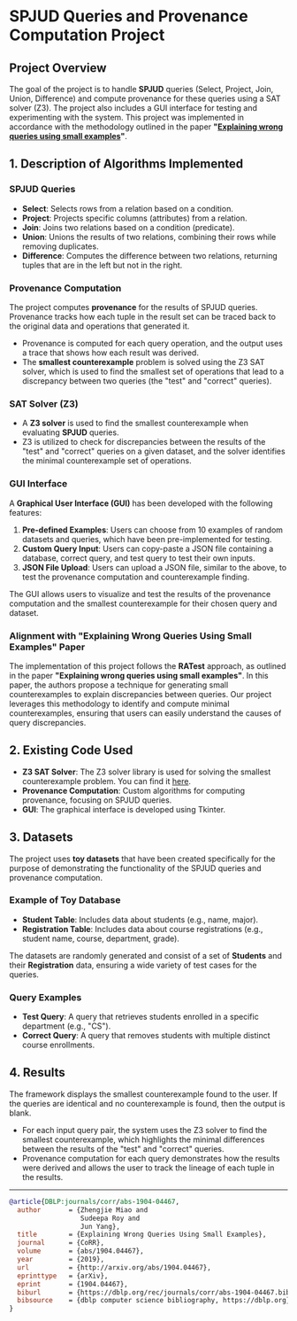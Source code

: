 # SPJUD Queries and Provenance Computation Project

## Project Overview

The goal of the project is to handle **SPJUD** queries (Select, Project, Join, Union, Difference) and compute provenance for these queries using a SAT solver (Z3). The project also includes a GUI interface for testing and experimenting with the system. This project was implemented in accordance with the methodology outlined in the paper **"[Explaining wrong queries using small examples](https://dl.acm.org/doi/pdf/10.1145/3299869.3319866)"**.

## 1. Description of Algorithms Implemented

### SPJUD Queries

- **Select**: Selects rows from a relation based on a condition.
- **Project**: Projects specific columns (attributes) from a relation.
- **Join**: Joins two relations based on a condition (predicate).
- **Union**: Unions the results of two relations, combining their rows while removing duplicates.
- **Difference**: Computes the difference between two relations, returning tuples that are in the left but not in the right.

### Provenance Computation

The project computes **provenance** for the results of SPJUD queries. Provenance tracks how each tuple in the result set can be traced back to the original data and operations that generated it.

- Provenance is computed for each query operation, and the output uses a trace that shows how each result was derived.
- The **smallest counterexample** problem is solved using the Z3 SAT solver, which is used to find the smallest set of operations that lead to a discrepancy between two queries (the "test" and "correct" queries).

### SAT Solver (Z3)

- A **Z3 solver** is used to find the smallest counterexample when evaluating **SPJUD** queries.
- Z3 is utilized to check for discrepancies between the results of the "test" and "correct" queries on a given dataset, and the solver identifies the minimal counterexample set of operations.

### GUI Interface

A **Graphical User Interface (GUI)** has been developed with the following features:

1. **Pre-defined Examples**: Users can choose from 10 examples of random datasets and queries, which have been pre-implemented for testing.
2. **Custom Query Input**: Users can copy-paste a JSON file containing a database, correct query, and test query to test their own inputs.
3. **JSON File Upload**: Users can upload a JSON file, similar to the above, to test the provenance computation and counterexample finding.

The GUI allows users to visualize and test the results of the provenance computation and the smallest counterexample for their chosen query and dataset.

### Alignment with "Explaining Wrong Queries Using Small Examples" Paper

The implementation of this project follows the **RATest** approach, as outlined in the paper **"Explaining wrong queries using small examples"**. In this paper, the authors propose a technique for generating small counterexamples to explain discrepancies between queries. Our project leverages this methodology to identify and compute minimal counterexamples, ensuring that users can easily understand the causes of query discrepancies.

## 2. Existing Code Used

- **Z3 SAT Solver**: The Z3 solver library is used for solving the smallest counterexample problem. You can find it [here](https://github.com/Z3Prover/z3).
- **Provenance Computation**: Custom algorithms for computing provenance, focusing on SPJUD queries.
- **GUI**: The graphical interface is developed using Tkinter.

## 3. Datasets

The project uses **toy datasets** that have been created specifically for the purpose of demonstrating the functionality of the SPJUD queries and provenance computation.

### Example of Toy Database

- **Student Table**: Includes data about students (e.g., name, major).
- **Registration Table**: Includes data about course registrations (e.g., student name, course, department, grade).

The datasets are randomly generated and consist of a set of **Students** and their **Registration** data, ensuring a wide variety of test cases for the queries.

### Query Examples

- **Test Query**: A query that retrieves students enrolled in a specific department (e.g., "CS").
- **Correct Query**: A query that removes students with multiple distinct course enrollments.

## 4. Results

The framework displays the smallest counterexample found to the user. If the queries are identical and no counterexample is found, then the output is blank.

- For each input query pair, the system uses the Z3 solver to find the smallest counterexample, which highlights the minimal differences between the results of the "test" and "correct" queries.
- Provenance computation for each query demonstrates how the results were derived and allows the user to track the lineage of each tuple in the results.

---

````bibtex
@article{DBLP:journals/corr/abs-1904-04467,
  author       = {Zhengjie Miao and
                  Sudeepa Roy and
                  Jun Yang},
  title        = {Explaining Wrong Queries Using Small Examples},
  journal      = {CoRR},
  volume       = {abs/1904.04467},
  year         = {2019},
  url          = {http://arxiv.org/abs/1904.04467},
  eprinttype   = {arXiv},
  eprint       = {1904.04467},
  biburl       = {https://dblp.org/rec/journals/corr/abs-1904-04467.bib},
  bibsource    = {dblp computer science bibliography, https://dblp.org}
}

